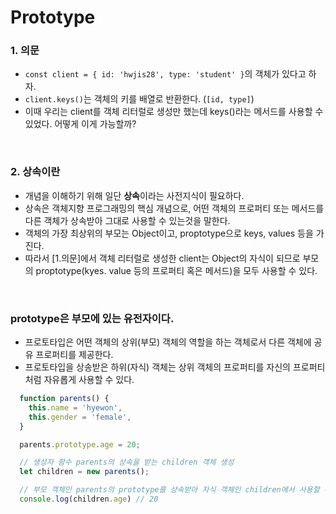 # Prototype

### 1. 의문

- `const client = { id: 'hwjis28', type: 'student' }`의 객체가 있다고 하자.
- `client.keys()`는 객체의 키를 배열로 반환한다. (`[id, type]`)
- 이때 우리는 client를 객체 리터럴로 생성만 했는데 keys()라는 메서드를 사용할 수 있었다. 어떻게 이게 가능할까?
<br>

### 2. 상속이란

- 개념을 이해하기 위해 일단 **상속**이라는 사전지식이 필요하다.
- 상속은 객체지향 프로그래밍의 핵심 개념으로, 어떤 객체의 프로퍼티 또는 메서드를 다른 객체가 상속받아 그대로 사용할 수 있는것을 말한다.
- 객체의 가장 최상위의 부모는 Object이고, proptotype으로 keys, values 등을 가진다.
- 따라서 [1.의문]에서 객체 리터럴로 생성한 client는 Object의 자식이 되므로 부모의 proptotype(kyes. value 등의 프로퍼티 혹은 메서드)을 모두 사용할 수 있다.

<br>

### prototype은 부모에 있는 유전자이다.

- 프로토타입은 어떤 객체의 상위(부모) 객체의 역할을 하는 객체로서 다른 객체에 공유 프로퍼티를 제공한다.
- 프로토타입을 상송받은 하위(자식) 객체는 상위 객체의 프로퍼티를 자신의 프로퍼티처럼 자유롭게 사용할 수 있다.

```jsx
  function parents() {
    this.name = 'hyewon',
    this.gender = 'female',
  }

  parents.prototype.age = 20;

  // 생성자 함수 parents의 상속을 받는 children 객체 생성
  let children = new parents();

  // 부모 객체인 parents의 prototype를 상속받아 자식 객체인 children에서 사용할 수 있다.
  console.log(children.age) // 20
```
